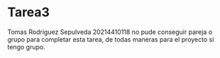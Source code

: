 # Tarea3
Tomas Rodriguez Sepulveda 20214410118
no pude conseguir pareja o grupo para completar esta tarea, de todas maneras para el proyecto si tengo grupo. 
